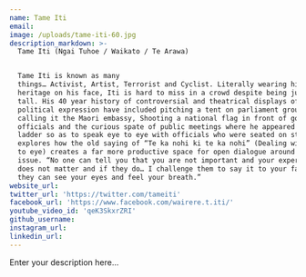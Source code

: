 ```yaml
---
name: Tame Iti
email:
image: /uploads/tame-iti-60.jpg
description_markdown: >-
  Tame Iti (Ngai Tuhoe / Waikato / Te Arawa)


  Tame Iti is known as many
  things… Activist, Artist, Terrorist and Cyclist. Literally wearing his Tuhoe
  heritage on his face, Iti is hard to miss in a crowd despite being just 5ft 4″
  tall. His 40 year history of controversial and theatrical displays of
  political expression have included pitching a tent on parliament grounds and
  calling it the Maori embassy, Shooting a national flag in front of government
  officials and the curious spate of public meetings where he appeared with a
  ladder so as to speak eye to eye with officials who were seated on stage. Iti
  explores how the old saying of “Te ka nohi ki te ka nohi” (Dealing with it eye
  to eye) creates a far more productive space for open dialogue around any
  issue. “No one can tell you that you are not important and your experience
  does not matter and if they do… I challenge them to say it to your face… where
  they can see your eyes and feel your breath.”
website_url:
twitter_url: 'https://twitter.com/tameiti'
facebook_url: 'https://www.facebook.com/wairere.t.iti/'
youtube_video_id: 'qeK3SkxrZRI'
github_username:
instagram_url:
linkedin_url:
---
```


Enter your description here...
